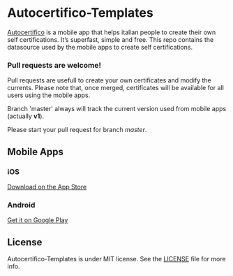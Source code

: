 # Autocertifico-Templates
[Autocertifico](https://autocertifico.com) is a mobile app that helps italian people to create their own self certifications. It’s superfast, simple and free.
This repo contains the datasource used by the mobile apps to create self certifications.

### Pull requests are welcome!
Pull requests are usefull to create your own certificates and modify the currents. Please note that, once merged, certificates will be available for all users using the mobile apps.

Branch 'master' always will track the current version used from mobile apps (actually **v1**).

Please start your pull request for branch *master*.

## Mobile Apps

### iOS
[Download on the App Store](https://apps.apple.com/it/app/icertify/id1409183437)

### Android
[Get it on Google Play](https://play.google.com/store/apps/details?id=com.appsloadermobile.autocertifico)

## License
Autocertifico-Templates is under MIT license. See the [LICENSE](https://github.com/andoma93/Autocertifico-Templates/blob/master/LICENSE) file for more info.
